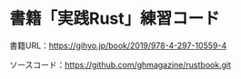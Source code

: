 # 書籍「実践Rust」練習コード
書籍URL：https://gihyo.jp/book/2019/978-4-297-10559-4

ソースコード：https://github.com/ghmagazine/rustbook.git
